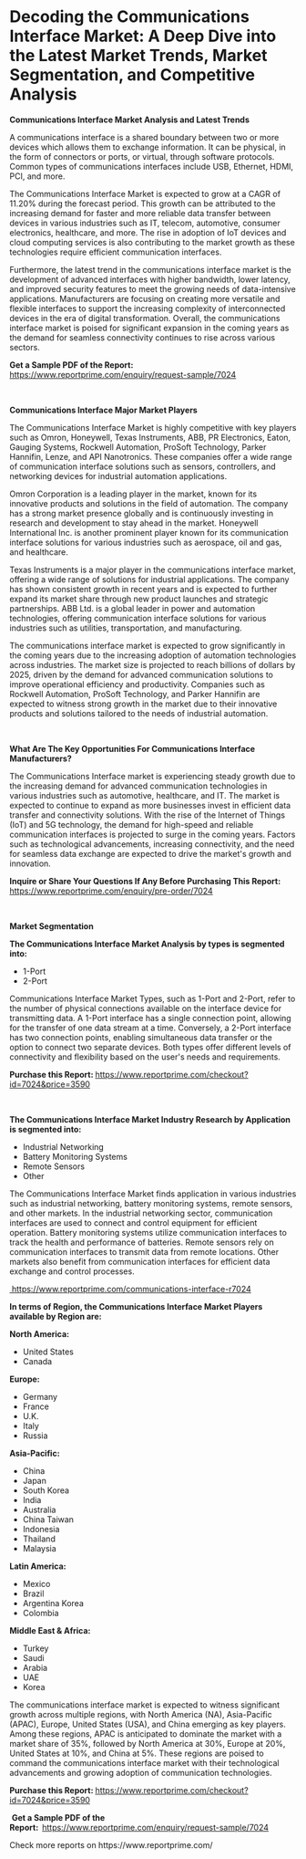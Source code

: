 <p><h1>Decoding the Communications Interface Market: A Deep Dive into the Latest Market Trends, Market Segmentation, and Competitive Analysis</h1></p><p><strong>Communications Interface Market Analysis and Latest Trends</strong></p>
<p><p>A communications interface is a shared boundary between two or more devices which allows them to exchange information. It can be physical, in the form of connectors or ports, or virtual, through software protocols. Common types of communications interfaces include USB, Ethernet, HDMI, PCI, and more.</p><p>The Communications Interface Market is expected to grow at a CAGR of 11.20% during the forecast period. This growth can be attributed to the increasing demand for faster and more reliable data transfer between devices in various industries such as IT, telecom, automotive, consumer electronics, healthcare, and more. The rise in adoption of IoT devices and cloud computing services is also contributing to the market growth as these technologies require efficient communication interfaces.</p><p>Furthermore, the latest trend in the communications interface market is the development of advanced interfaces with higher bandwidth, lower latency, and improved security features to meet the growing needs of data-intensive applications. Manufacturers are focusing on creating more versatile and flexible interfaces to support the increasing complexity of interconnected devices in the era of digital transformation. Overall, the communications interface market is poised for significant expansion in the coming years as the demand for seamless connectivity continues to rise across various sectors.</p></p>
<p><strong>Get a Sample PDF of the Report:&nbsp;</strong> <a href="https://www.reportprime.com/enquiry/request-sample/7024">https://www.reportprime.com/enquiry/request-sample/7024</a></p>
<p>&nbsp;</p>
<p><strong>Communications Interface Major Market Players</strong></p>
<p><p>The Communications Interface Market is highly competitive with key players such as Omron, Honeywell, Texas Instruments, ABB, PR Electronics, Eaton, Gauging Systems, Rockwell Automation, ProSoft Technology, Parker Hannifin, Lenze, and API Nanotronics. These companies offer a wide range of communication interface solutions such as sensors, controllers, and networking devices for industrial automation applications.</p><p>Omron Corporation is a leading player in the market, known for its innovative products and solutions in the field of automation. The company has a strong market presence globally and is continuously investing in research and development to stay ahead in the market. Honeywell International Inc. is another prominent player known for its communication interface solutions for various industries such as aerospace, oil and gas, and healthcare. </p><p>Texas Instruments is a major player in the communications interface market, offering a wide range of solutions for industrial applications. The company has shown consistent growth in recent years and is expected to further expand its market share through new product launches and strategic partnerships. ABB Ltd. is a global leader in power and automation technologies, offering communication interface solutions for various industries such as utilities, transportation, and manufacturing.</p><p>The communications interface market is expected to grow significantly in the coming years due to the increasing adoption of automation technologies across industries. The market size is projected to reach billions of dollars by 2025, driven by the demand for advanced communication solutions to improve operational efficiency and productivity. Companies such as Rockwell Automation, ProSoft Technology, and Parker Hannifin are expected to witness strong growth in the market due to their innovative products and solutions tailored to the needs of industrial automation.</p></p>
<p>&nbsp;</p>
<p><strong>What Are The Key Opportunities For Communications Interface Manufacturers?</strong></p>
<p><p>The Communications Interface market is experiencing steady growth due to the increasing demand for advanced communication technologies in various industries such as automotive, healthcare, and IT. The market is expected to continue to expand as more businesses invest in efficient data transfer and connectivity solutions. With the rise of the Internet of Things (IoT) and 5G technology, the demand for high-speed and reliable communication interfaces is projected to surge in the coming years. Factors such as technological advancements, increasing connectivity, and the need for seamless data exchange are expected to drive the market's growth and innovation.</p></p>
<p><strong>Inquire or Share Your Questions If Any Before Purchasing This Report:</strong> <a href="https://www.reportprime.com/enquiry/pre-order/7024">https://www.reportprime.com/enquiry/pre-order/7024</a></p>
<p>&nbsp;</p>
<p><strong>Market Segmentation</strong></p>
<p><strong>The Communications Interface Market Analysis by types is segmented into:</strong></p>
<p><ul><li>1-Port</li><li>2-Port</li></ul></p>
<p><p>Communications Interface Market Types, such as 1-Port and 2-Port, refer to the number of physical connections available on the interface device for transmitting data. A 1-Port interface has a single connection point, allowing for the transfer of one data stream at a time. Conversely, a 2-Port interface has two connection points, enabling simultaneous data transfer or the option to connect two separate devices. Both types offer different levels of connectivity and flexibility based on the user's needs and requirements.</p></p>
<p><strong>Purchase this Report:&nbsp;</strong><a href="https://www.reportprime.com/checkout?id=7024&price=3590">https://www.reportprime.com/checkout?id=7024&price=3590</a></p>
<p>&nbsp;</p>
<p><strong>The Communications Interface Market Industry Research by Application is segmented into:</strong></p>
<p><ul><li>Industrial Networking</li><li>Battery Monitoring Systems</li><li>Remote Sensors</li><li>Other</li></ul></p>
<p><p>The Communications Interface Market finds application in various industries such as industrial networking, battery monitoring systems, remote sensors, and other markets. In the industrial networking sector, communication interfaces are used to connect and control equipment for efficient operation. Battery monitoring systems utilize communication interfaces to track the health and performance of batteries. Remote sensors rely on communication interfaces to transmit data from remote locations. Other markets also benefit from communication interfaces for efficient data exchange and control processes.</p></p>
<p><a href="https://www.reportprime.com/communications-interface-r7024">&nbsp;https://www.reportprime.com/communications-interface-r7024</a></p>
<p><strong>In terms of Region, the Communications Interface Market Players available by Region are:</strong></p>
<p>
    <p> <strong> North America: </strong>
        <ul>
            <li>United States</li>
            <li>Canada</li>
        </ul>
        </p> 
    <p> <strong> Europe: </strong>
        <ul>
            <li>Germany</li>
            <li>France</li>
            <li>U.K.</li>
            <li>Italy</li>
            <li>Russia</li>
        </ul>
        </p> 
    <p> <strong> Asia-Pacific: </strong>
        <ul>
            <li>China</li>
            <li>Japan</li>
            <li>South Korea</li>
            <li>India</li>
            <li>Australia</li>
            <li>China Taiwan</li>
            <li>Indonesia</li>
            <li>Thailand</li>
            <li>Malaysia</li>
        </ul>
        </p> 
    <p> <strong> Latin America: </strong>
        <ul>
            <li>Mexico</li>
            <li>Brazil</li>
            <li>Argentina Korea</li>
            <li>Colombia</li>
        </ul>
        </p> 
    <p> <strong> Middle East & Africa: </strong>
        <ul>
            <li>Turkey</li>
            <li>Saudi</li>
            <li>Arabia</li>
            <li>UAE</li>
            <li>Korea</li>
        </ul>
    </p>
    </p>
<p><p>The communications interface market is expected to witness significant growth across multiple regions, with North America (NA), Asia-Pacific (APAC), Europe, United States (USA), and China emerging as key players. Among these regions, APAC is anticipated to dominate the market with a market share of 35%, followed by North America at 30%, Europe at 20%, United States at 10%, and China at 5%. These regions are poised to command the communications interface market with their technological advancements and growing adoption of communication technologies.</p></p>
<p><strong>Purchase this Report: </strong><a href="https://www.reportprime.com/checkout?id=7024&price=3590">https://www.reportprime.com/checkout?id=7024&price=3590</a></p>
<p>&nbsp;<strong>Get a Sample PDF of the Report:&nbsp;&nbsp;</strong><a href="https://www.reportprime.com/enquiry/request-sample/7024">https://www.reportprime.com/enquiry/request-sample/7024</a></p>
<p><strong></strong></p>
<p>Check more reports on https://www.reportprime.com/</p>